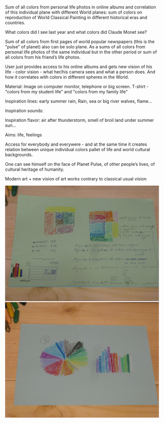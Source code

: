 Sum of all colors from personal life photos in online albums and correlation of this individual plane with different World planes: sum of colors on reproduction of World Classical Painting in different historical eras and countries. 

What colors did I see last year and what colors did Claude Monet see?

Sum of all colors from first pages of world popular newspapers (this is the "pulse" of planet) also can be solo plane. As a sums of all colors from personal life photos of the same individual but in the other period or sum of all colors from his friend’s life photos.

User just provides access to his online albums and gets new vision of his life - color vision - what her/his camera sees and what a person does. And how it correlates with colors in different spheres in the World.

Material: Image on computer monitor, telephone or big screen. T-shirt - "colors from my student life" and "colors from my family life"

Inspiration lines: early summer rain, Rain, sea or big river walves, flame...

Inspiration sounds: 

Inspiration flavor: air after thunderstorm, smell of broil land under summer sun...

Aims: life, feelings

Access for everybody and everywere - and at the same time it creates relation between unique individual colors pallet of life and world cultural backgrounds.

One can see himself on the face of Planet Pulse, of other people’s lives, of cultural heritage of humanity.

Modern art + new vision of art works contrary to classical usual vision

![Image](../project_images/IMG_8368.JPG?raw=true "Conception and ideas")
![Image](../project_images/IMG_8367.JPG?raw=true "Conception and ideas")